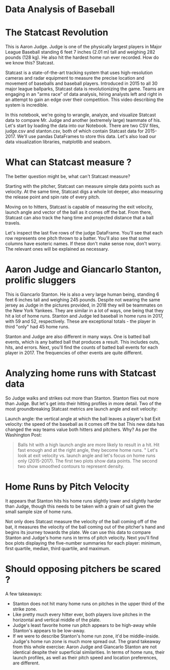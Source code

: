 # Data Analysis of Baseball

# The Statcast Revolution
This is Aaron Judge. Judge is one of the physically largest players in Major League Baseball standing 6 feet 7 inches (2.01 m) tall and weighing 282 pounds (128 kg). He also hit the hardest home run ever recorded. How do we know this? Statcast.

Statcast is a state-of-the-art tracking system that uses high-resolution cameras and radar equipment to measure the precise location and movement of baseballs and baseball players. Introduced in 2015 to all 30 major league ballparks, Statcast data is revolutionizing the game. Teams are engaging in an "arms race" of data analysis, hiring analysts left and right in an attempt to gain an edge over their competition. This video describing the system is incredible.

In this notebook, we're going to wrangle, analyze, and visualize Statcast data to compare Mr. Judge and another (extremely large) teammate of his. Let's start by loading the data into our Notebook. There are two CSV files, judge.csv and stanton.csv, both of which contain Statcast data for 2015-2017. We'll use pandas DataFrames to store this data. Let's also load our data visualization libraries, matplotlib and seaborn.

# What can Statcast measure ?
The better question might be, what can't Statcast measure?

Starting with the pitcher, Statcast can measure simple data points such as velocity. At the same time, Statcast digs a whole lot deeper, also measuring the release point and spin rate of every pitch.

Moving on to hitters, Statcast is capable of measuring the exit velocity, launch angle and vector of the ball as it comes off the bat. From there, Statcast can also track the hang time and projected distance that a ball travels.

Let's inspect the last five rows of the judge DataFrame. You'll see that each row represents one pitch thrown to a batter. You'll also see that some columns have esoteric names. If these don't make sense now, don't worry. The relevant ones will be explained as necessary.

# Aaron Judge and Giancarlo Stanton, prolific sluggers
This is Giancarlo Stanton. He is also a very large human being, standing 6 feet 6 inches tall and weighing 245 pounds. Despite not wearing the same jersey as Judge in the pictures provided, in 2018 they will be teammates on the New York Yankees. They are similar in a lot of ways, one being that they hit a lot of home runs. Stanton and Judge led baseball in home runs in 2017, with 59 and 52, respectively. These are exceptional totals - the player in third "only" had 45 home runs.

Stanton and Judge are also different in many ways. One is batted ball events, which is any batted ball that produces a result. This includes outs, hits, and errors. Next, you'll find the counts of batted ball events for each player in 2017. The frequencies of other events are quite different.

# Analyzing home runs with Statcast data
So Judge walks and strikes out more than Stanton. Stanton flies out more than Judge. But let's get into their hitting profiles in more detail. Two of the most groundbreaking Statcast metrics are launch angle and exit velocity:

Launch angle: the vertical angle at which the ball leaves a player's bat Exit velocity: the speed of the baseball as it comes off the bat This new data has changed the way teams value both hitters and pitchers. Why? As per the Washington Post:

> Balls hit with a high launch angle are more likely to result in a hit. Hit fast enough and at the right angle, they become home runs. "
Let's look at exit velocity vs. launch angle and let's focus on home runs only (2015-2017). The first two plots show data points. The second two show smoothed contours to represent density.

# Home Runs by Pitch Velocity
It appears that Stanton hits his home runs slightly lower and slightly harder than Judge, though this needs to be taken with a grain of salt given the small sample size of home runs.

Not only does Statcast measure the velocity of the ball coming off of the bat, it measures the velocity of the ball coming out of the pitcher's hand and begins its journey towards the plate. We can use this data to compare Stanton and Judge's home runs in terms of pitch velocity. Next you'll find box plots displaying the five-number summaries for each player: minimum, first quartile, median, third quartile, and maximum.

# Should opposing pitchers be scared ?
A few takeaways:

 * Stanton does not hit many home runs on pitches in the upper third of the strike zone.
 * Like pretty much every hitter ever, both players love pitches in the horizontal and vertical middle of the plate.
 * Judge's least favorite home run pitch appears to be high-away while Stanton's appears to be low-away.
 * If we were to describe Stanton's home run zone, it'd be middle-inside. Judge's home run zone is much more spread out. The grand takeaway from this whole exercise: Aaron Judge and Giancarlo Stanton are not identical despite their superficial similarities. In terms of home runs, their launch profiles, as well as their pitch speed and location preferences, are different.

